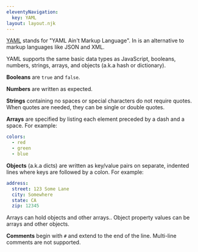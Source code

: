```yaml
---
eleventyNavigation:
  key: YAML
layout: layout.njk
---
```


[YAML](https://yaml.org/) stands for "YAML Ain't Markup Language".
In is an alternative to markup languages like JSON and XML.

YAML supports the same basic data types as JavaScript,
booleans, numbers, strings, arrays, and objects (a.k.a hash or dictionary).

**Booleans** are `true` and `false`.

**Numbers** are written as expected.

**Strings** containing no spaces or special characters do not require quotes.
When quotes are needed, they can be single or double quotes.

**Arrays** are specified by listing each element preceded by a dash and a space.
For example:

```yaml
colors:
  - red
  - green
  - blue
```

**Objects** (a.k.a dicts) are written as key/value pairs
on separate, indented lines where keys are followed by a colon.
For example:

```yaml
address:
  street: 123 Some Lane
  city: Somewhere
  state: CA
  zip: 12345
```

Arrays can hold objects and other arrays..
Object property values can be arrays and other objects.

**Comments** begin with `#` and extend to the end of the line.
Multi-line comments are not supported.
